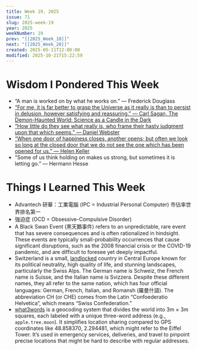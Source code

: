 ```yaml
---
title: Week 19, 2025
issue: 71
slug: 2025-week-19
year: 2025
weekNumber: 19
prev: "[[2025_Week_18]]"
next: "[[2025_Week_20]]"
created: 2025-05-11T12:00:00
modified: 2025-10-21T15:22:59
---
```


# Wisdom I Pondered This Week

* “A man is worked on by what he works on.” — Frederick Douglass
* [“For me, it is far better to grasp the Universe as it really is than to persist in delusion, however satisfying and reassuring.” — Carl Sagan, The Demon-Haunted World: Science as a Candle in the Dark](https://www.goodreads.com/quotes/3882-for-me-it-is-far-better-to-grasp-the-universe)
* [“How little do they see what really is, who frame their hasty judgment upon that which seems.” — Daniel Webster](https://www.brainyquote.com/quotes/daniel_webster_118343)
* [“When one door of happiness closes, another opens; but often we look so long at the closed door that we do not see the one which has been opened for us.” — Helen Keller](https://www.goodreads.com/quotes/3443-when-one-door-of-happiness-closes-another-opens-but-often)
* “Some of us think holding on makes us strong, but sometimes it is letting go.” — Hermann Hesse

# Things I Learned This Week

* Advantech 研華：工業電腦 (IPC = Industrial Personal Computer) 市佔率世界排名第一
* 強迫症 (OCD = Obsessive-Compulsive Disorder)
* A Black Swan Event (黑天鵝事件) refers to an unpredictable, rare event that has severe consequences and is often rationalized in hindsight. These events are typically small-probability occurrences that cause significant disruptions, such as the 2008 financial crisis or the COVID-19 pandemic, and are difficult to foresee yet deeply impactful.
* Switzerland is a small, [landlocked](https://www.google.com/search?q=landlocked) country in Central Europe known for its political neutrality, high quality of life, and stunning landscapes, particularly the Swiss Alps. The German name is Schweiz, the French name is Suisse, and the Italian name is Svizzera. Despite these different names, they all refer to the same nation, which has four official languages: German, French, Italian, and Romansh (羅曼什語). The abbreviation CH (or CHE) comes from the Latin “Confoederatio Helvetica”, which means “Swiss Confederation.”
* [what3words](https://what3words.com) is a geocoding system that divides the world into 3m × 3m squares, each labeled with a unique three-word address (e.g., `apple.tree.moon`). It simplifies location sharing compared to GPS coordinates like 48.858370, 2.294481, which might refer to the Eiffel Tower. It’s used in emergency services, deliveries, and travel to pinpoint precise locations that might be hard to describe with regular addresses.
